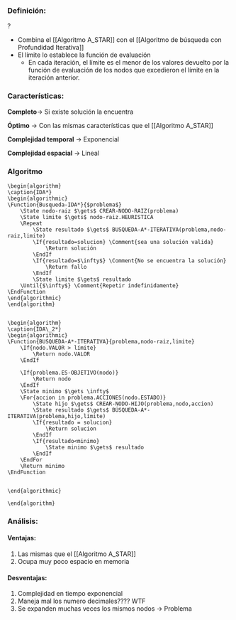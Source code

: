 ### Definición:
?
-  Combina el [[Algoritmo A_STAR]] con el [[Algoritmo de búsqueda con Profundidad Iterativa]]
- El límite lo establece la función de evaluación
	- En cada iteración, el límite es el menor de los valores devuelto por la función de evaluación de los nodos que excedieron el límite en la iteración anterior.


### Características:

**Completo**-> Si existe solución la encuentra

**Óptimo** -> Con las mismas características que el [[Algoritmo A_STAR]]

**Complejidad temporal** $\rightarrow$ Exponencial 

**Complejidad espacial** $\rightarrow$ Lineal

### Algoritmo
```pseudo
\begin{algorithm} 
\caption{IDA*} 
\begin{algorithmic} 
\Function{Busqueda-IDA*}{$problema$}
    \State nodo-raiz $\gets$ CREAR-NODO-RAIZ(problema)
    \State limite $\gets$ nodo-raiz.HEURISTICA
    \Repeat
		\State resultado $\gets$ BUSQUEDA-A*-ITERATIVA(problema,nodo-raiz,limite)
		\If{resultado=solucion} \Comment{sea una solución valida}
			\Return solución
		\EndIf
		\If{resultado=$\infty$} \Comment{No se encuentra la solución}
			\Return fallo
		\EndIf
		\State limite $\gets$ resultado
	\Until{$\infty$} \Comment{Repetir indefinidamente}
\EndFunction
\end{algorithmic}
\end{algorithm}


\begin{algorithm} 
\caption{IDA\_2*} 
\begin{algorithmic} 
\Function{BUSQUEDA-A*-ITERATIVA}{problema,nodo-raiz,limite}
    \If{nodo.VALOR > límite}
		\Return nodo.VALOR
	\EndIf

	\If{problema.ES-OBJETIVO(nodo)}
		\Return nodo
	\EndIf
	\State minimo $\gets \infty$
	\For{accion in problema.ACCIONES(nodo.ESTADO)}
		\State hijo $\gets$ CREAR-NODO-HIJO(problema,nodo,accion)
		\State resultado $\gets$ BÚSQUEDA-A*-ITERATIVA(problema,hijo,límite)
		\If{resultado = solucion}
			\Return solucion
		\EndIf
		\If{resultado<minimo}
			\State minimo $\gets$ resultado
		\EndIf
	\EndFor
	\Return minimo
\EndFunction


\end{algorithmic} 

\end{algorithm}
```

### Análisis:

#### Ventajas:
1. Las mismas que el [[Algoritmo A_STAR]]
2. Ocupa muy poco espacio en memoria

#### Desventajas:
1. Complejidad en tiempo exponencial
2. Maneja mal los numero decimales???? WTF
3. Se expanden muchas veces los mismos nodos -> Problema